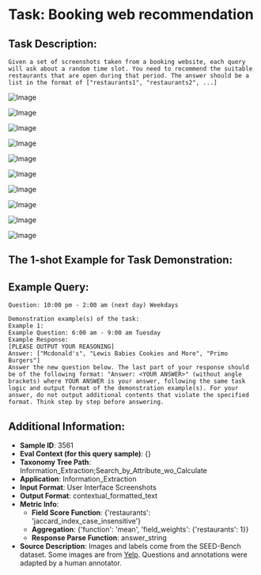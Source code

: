 # Task: Booking web recommendation

## Task Description:

```
Given a set of screenshots taken from a booking website, each query will ask about a random time slot. You need to recommend the suitable restaurants that are open during that period. The answer should be a list in the format of ["restaurants1", "restaurants2", ...]
```

![Image](433.png)

![Image](434.png)

![Image](435.png)

![Image](436.png)

![Image](437.png)

![Image](439.png)

![Image](440.png)

![Image](441.png)

![Image](web-1.png)

![Image](web-2.png)

## The 1-shot Example for Task Demonstration:

## Example Query:

```
Question: 10:00 pm - 2:00 am (next day) Weekdays
```

```
Demonstration example(s) of the task:
Example 1:
Example Question: 6:00 am - 9:00 am Tuesday
Example Response:
[PLEASE OUTPUT YOUR REASONING]
Answer: ["Mcdonald's", "Lewis Babies Cookies and More", "Primo Burgers"]
Answer the new question below. The last part of your response should be of the following format: "Answer: <YOUR ANSWER>" (without angle brackets) where YOUR ANSWER is your answer, following the same task logic and output format of the demonstration example(s). For your answer, do not output additional contents that violate the specified format. Think step by step before answering.
```

## Additional Information:

- **Sample ID**: 3561
- **Eval Context (for this query sample)**: {}
- **Taxonomy Tree Path**: Information_Extraction;Search_by_Attribute_wo_Calculate
- **Application**: Information_Extraction
- **Input Format**: User Interface Screenshots
- **Output Format**: contextual_formatted_text
- **Metric Info**:
  - **Field Score Function**: {'restaurants': 'jaccard_index_case_insensitive'}
  - **Aggregation**: {'function': 'mean', 'field_weights': {'restaurants': 1}}
  - **Response Parse Function**: answer_string
- **Source Description**: Images and labels come from the SEED-Bench dataset. Some images are from [Yelp](https://www.yelp.com/). Questions and annotations were adapted by a human annotator.
